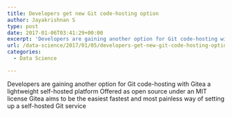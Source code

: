 ```yaml
---
title: Developers get new Git code-hosting option
author: Jayakrishnan S
type: post
date: 2017-01-06T03:41:29+00:00
excerpt: 'Developers are gaining another option for Git code-hosting with Gitea a lightweight self-hosted platform Offered as open source under an MIT license Gitea aims to be the easiest fastest and most painless way of setting up a self-hosted Git serv '
url: /data-science/2017/01/05/developers-get-new-git-code-hosting-option/
categories:
  - Data Science

---
```

Developers are gaining another option for Git code-hosting with Gitea a lightweight self-hosted platform Offered as open source under an MIT license Gitea aims to be the easiest fastest and most painless way of setting up a self-hosted Git service